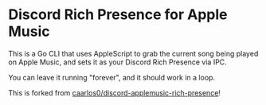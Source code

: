 # Discord Rich Presence for Apple Music

This is a Go CLI that uses AppleScript to grab the current song being played on Apple Music, and sets it as your Discord Rich Presence via IPC.

You can leave it running "forever", and it should work in a loop.

This is forked from [caarlos0/discord-applemusic-rich-presence](https://github.com/caarlos0/discord-applemusic-rich-presence)!
